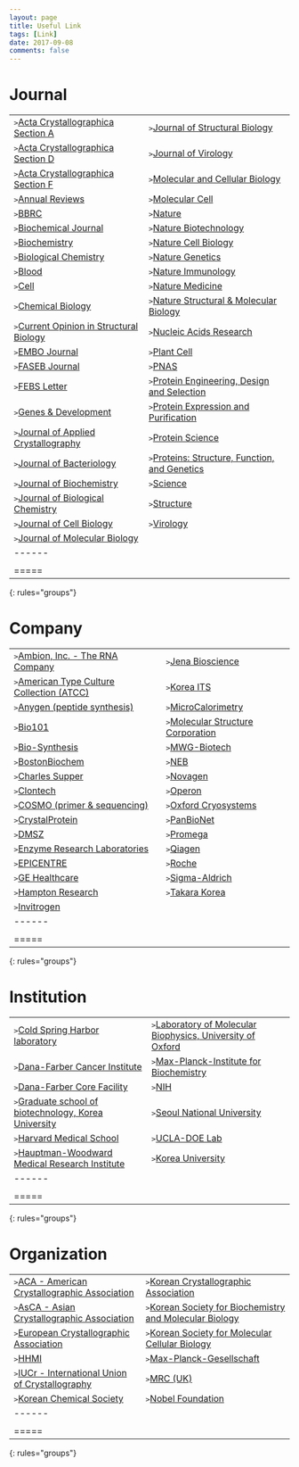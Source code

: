 ```yaml
---
layout: page
title: Useful Link
tags: [Link]
date: 2017-09-08
comments: false
---
```


# Journal

|  |  |
|:--------|:-------|
| <kbd>></kbd><a href="http://journals.iucr.org/a/index.html">Acta Crystallographica Section A </a> | <kbd>></kbd><a href="http://www.sciencedirect.com/science/journal/10478477?sdc=1">Journal of Structural Biology </a> |
| <kbd>></kbd><a href="http://journals.iucr.org/d/index.html">Acta Crystallographica Section D </a> | <kbd>></kbd><a href="http://jvi.asm.org/">Journal of Virology </a> |
| <kbd>></kbd><a href="http://journals.iucr.org/f/index.html">Acta Crystallographica Section F </a> | <kbd>></kbd><a href="http://mcb.asm.org/">Molecular and Cellular Biology </a> |
| <kbd>></kbd><a href="http://www.annualreviews.org/action/showJournals">Annual Reviews </a> | <kbd>></kbd><a href="http://www.cell.com/molecular-cell/home">Molecular Cell </a> |
| <kbd>></kbd><a href="http://www.sciencedirect.com/science/journal/0006291X?sdc=1">BBRC </a> | <kbd>></kbd><a href="https://www.nature.com/">Nature </a> |
| <kbd>></kbd><a href="http://www.biochemj.org/">Biochemical Journal </a> | <kbd>></kbd><a href="http://www.nature.com/biotech//index.html?foxtrotcallback=true">Nature Biotechnology </a> |
| <kbd>></kbd><a href="http://pubs.acs.org/journal/bichaw">Biochemistry </a> | <kbd>></kbd><a href="http://www.nature.com/ncb/index.html">Nature Cell Biology </a> |
| <kbd>></kbd><a href="https://www.degruyter.com/view/j/bchm">Biological Chemistry </a> | <kbd>></kbd><a href="https://www.nature.com/subjects/genetics">Nature Genetics </a> |
| <kbd>></kbd><a href="http://www.bloodjournal.org/?sso-checked=true">Blood </a> | <kbd>></kbd><a href="https://www.nature.com/subjects/immunology">Nature Immunology </a> |
| <kbd>></kbd><a href="http://www.cell.com/">Cell </a> | <kbd>></kbd><a href="https://www.nature.com/subjects/medical-research">Nature Medicine </a> |
| <kbd>></kbd><a href="http://www.cell.com/cell-chemical-biology/home">Chemical Biology </a> | <kbd>></kbd><a href="https://www.nature.com/nsmb/">Nature Structural & Molecular Biology </a> |
| <kbd>></kbd><a href="http://www.sciencedirect.com/science/journal/0959440X?sdc=1">Current Opinion in Structural Biology </a> | <kbd>></kbd><a href="https://academic.oup.com/nar">Nucleic Acids Research </a> |
| <kbd>></kbd><a href="http://emboj.embopress.org/">EMBO Journal </a> | <kbd>></kbd><a href="http://www.plantcell.org/">Plant Cell </a> |
| <kbd>></kbd><a href="http://www.fasebj.org/">FASEB Journal </a> | <kbd>></kbd><a href="http://www.pnas.org/">PNAS </a> |
| <kbd>></kbd><a href="http://www.sciencedirect.com/science/journal/00145793?sdc=1">FEBS Letter </a> | <kbd>></kbd><a href="https://academic.oup.com/peds">Protein Engineering, Design and Selection </a> |
| <kbd>></kbd><a href="http://genesdev.cshlp.org/">Genes & Development </a> | <kbd>></kbd><a href="http://www.sciencedirect.com/science/journal/10465928?sdc=1">Protein Expression and Purification </a> |
| <kbd>></kbd><a href="http://journals.iucr.org/j/index.html">Journal of Applied Crystallography </a> | <kbd>></kbd><a href="http://onlinelibrary.wiley.com/journal/10.1002/(ISSN)1469-896X">Protein Science </a> |
| <kbd>></kbd><a href="http://jb.asm.org/">Journal of Bacteriology </a> | <kbd>></kbd><a href="http://onlinelibrary.wiley.com/journal/10.1002/(ISSN)1097-0134?systemMessage=Wiley+Online+Library+will+be+unavailable+on+Saturday+7th+Oct+from+03.00+EDT+%2F+08%3A00+BST+%2F+12%3A30+IST+%2F+15.00+SGT+to+08.00+EDT+%2F+13.00+BST+%2F+17%3A30+IST+%2F+20.00+SGT+and+Sunday+8th+Oct+from+03.00+EDT+%2F+08%3A00+BST+%2F+12%3A30+IST+%2F+15.00+SGT+to+06.00+EDT+%2F+11.00+BST+%2F+15%3A30+IST+%2F+18.00+SGT+for+essential+maintenance.+Apologies+for+the+inconvenience+caused+.">Proteins: Structure, Function, and Genetics </a> |
| <kbd>></kbd><a href="https://academic.oup.com/jb">Journal of Biochemistry </a> | <kbd>></kbd><a href="http://www.sciencemag.org/">Science </a> |
| <kbd>></kbd><a href="http://www.jbc.org/">Journal of Biological Chemistry </a> | <kbd>></kbd><a href="http://www.cell.com/structure/home">Structure </a> |
| <kbd>></kbd><a href="http://jcb.rupress.org/">Journal of Cell Biology </a> | <kbd>></kbd><a href="http://www.sciencedirect.com/science/journal/00426822?sdc=1">Virology </a> |
| <kbd>></kbd><a href="http://genesdev.cshlp.org/">Journal of Molecular Biology </a> |  |
|------
|  |  |
|=====
{: rules="groups"}

# Company

|  |  |
|:--------|:-------|
| <kbd>></kbd><a href="http://www.thermofisher.com/kr/ko/home/brands/invitrogen/ambion.html">Ambion, Inc. - The RNA Company </a> | <kbd>></kbd><a href="https://www.jenabioscience.com/">Jena Bioscience </a> |
| <kbd>></kbd><a href="https://www.atcc.org/">American Type Culture Collection (ATCC) </a> | <kbd>></kbd><a href="http://www.koreaits.com/new/index.htm">Korea ITS </a> |
| <kbd>></kbd><a href="http://www.anygen.com/kor/">Anygen (peptide synthesis) </a> | <kbd>></kbd><a href="https://www.malvern.com/en/products/product-range/microcal-range/">MicroCalorimetry </a> |
| <kbd>></kbd><a href="https://www.bio101.com/">Bio101 </a> | <kbd>></kbd><a href="https://www.msc.com/">Molecular Structure Corporation </a> |
| <kbd>></kbd><a href="http://www.biosyn.com/">Bio-Synthesis </a> | <kbd>></kbd><a href="http://www.mwg-biotech.com/">MWG-Biotech </a> |
| <kbd>></kbd><a href="http://www.bostonbiochem.com/">BostonBiochem </a> | <kbd>></kbd><a href="https://www.neb.com/">NEB </a> |
| <kbd>></kbd><a href="http://www.charles-supper.com/en/page/homepage.cfm">Charles Supper </a> | <kbd>></kbd><a href="http://www.merckmillipore.com/KR/ko/life-science-research/Eseb.qB.nekAAAE_lD53.L6J,nav?RedirectedFrom=http%3A%2F%2Fwww.novagen.com%2F&ReferrerURL=http%3A%2F%2Fsong.korea.ac.kr%2Fpage%2Flinks.htm">Novagen </a> |
| <kbd>></kbd><a href="http://www.clontech.com/">Clontech </a> | <kbd>></kbd><a href="http://www.operon.co.kr/">Operon </a> |
| <kbd>></kbd><a href="http://www.cosmogenetech.com/main.jsp">COSMO (primer & sequencing) </a> | <kbd>></kbd><a href="http://www.oxcryo.com/">Oxford Cryosystems </a> |
| <kbd>></kbd><a href="https://www.crystalproteins.com/">CrystalProtein </a> | <kbd>></kbd><a href="http://www.panbionet.com/">PanBioNet </a> |
| <kbd>></kbd><a href="https://www.dsmz.de/">DMSZ </a> | <kbd>></kbd><a href="https://www.promega.kr/">Promega </a> |
| <kbd>></kbd><a href="http://www.enzymeresearch.com/">Enzyme Research Laboratories </a> | <kbd>></kbd><a href="https://www.qiagen.com/kr/">Qiagen </a> |
| <kbd>></kbd><a href="http://www.epibio.com/">EPICENTRE </a> | <kbd>></kbd><a href="https://www.roche.com/">Roche </a> |
| <kbd>></kbd><a href="http://www3.gehealthcare.co.kr/">GE Healthcare </a> | <kbd>></kbd><a href="http://www.sigmaaldrich.com/korea.html">Sigma-Aldrich </a> |
| <kbd>></kbd><a href="http://www.hamptonresearch.com/">Hampton Research </a> | <kbd>></kbd><a href="http://www.takara.co.kr/">Takara Korea </a> |
| <kbd>></kbd><a href="http://www.thermofisher.com/kr/ko/home.html">Invitrogen </a> |  |
|------
|  |  |
|=====
{: rules="groups"}

# Institution

|  |  |
|:--------|:-------|
| <kbd>></kbd><a href="http://www.cshl.org/">Cold Spring Harbor laboratory </a> | <kbd>></kbd><a href="https://biophysics.physics.ox.ac.uk/">Laboratory of Molecular Biophysics, University of Oxford </a> |
| <kbd>></kbd><a href="http://www.dana-farber.org/">Dana-Farber Cancer Institute </a> | <kbd>></kbd><a href="http://www.biochem.mpg.de/de">Max-Planck-Institute for Biochemistry </a> |
| <kbd>></kbd><a href="https://mbcf.dfci.harvard.edu/">Dana-Farber Core Facility </a> | <kbd>></kbd><a href="https://www.nih.gov/">NIH </a> |
| <kbd>></kbd><a href="http://ls.korea.ac.kr/ls/graduate/greeting.do">Graduate school of biotechnology, Korea University </a> | <kbd>></kbd><a href="http://www.snu.ac.kr/index.html">Seoul National University </a> |
| <kbd>></kbd><a href="https://hms.harvard.edu/">Harvard Medical School </a> | <kbd>></kbd><a href="http://www.doe-mbi.ucla.edu/">UCLA-DOE Lab </a> |
| <kbd>></kbd><a href="http://hwi.buffalo.edu/">Hauptman-Woodward Medical Research Institute </a> | <kbd>></kbd><a href="http://www.korea.ac.kr/mbshome/mbs/university/index.do">Korea University </a> |
|------
|  |  |
|=====
{: rules="groups"}

# Organization

|  |  |
|:--------|:-------|
| <kbd>></kbd><a href="http://www.amercrystalassn.org/">ACA - American Crystallographic Association </a> | <kbd>></kbd><a href="https://www.iucr.org/gallery/1989/kca-meeting">Korean Crystallographic Association </a> |
| <kbd>></kbd><a href="http://asca.iucr.org/">AsCA - Asian Crystallographic Association </a> | <kbd>></kbd><a href="http://new.ksbmb.or.kr/">Korean Society for Biochemistry and Molecular Biology </a> |
| <kbd>></kbd><a href="http://ecanews.org/mwp/">European Crystallographic Association </a> | <kbd>></kbd><a href="http://www.ksmcb.or.kr/">Korean Society for Molecular Cellular Biology </a> |
| <kbd>></kbd><a href="http://www.hhmi.org/">HHMI </a> | <kbd>></kbd><a href="https://www.mpg.de/de">Max-Planck-Gesellschaft </a> |
| <kbd>></kbd><a href="http://www.iucr.org/welcome.html">IUCr - International Union of Crystallography </a> | <kbd>></kbd><a href="https://www.mrc.ac.uk/">MRC (UK) </a> |
| <kbd>></kbd><a href="http://new.kcsnet.or.kr/">Korean Chemical Society </a> | <kbd>></kbd><a href="https://www.nobelprize.org/">Nobel Foundation </a> |
|------
|  |  |
|=====
{: rules="groups"}
